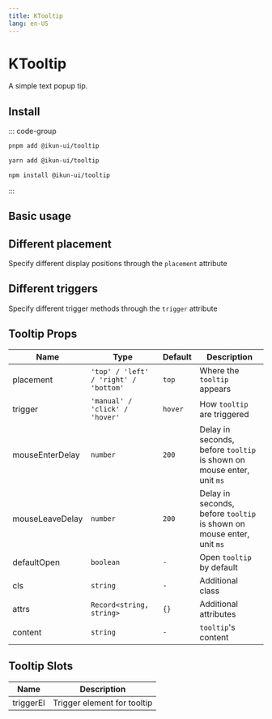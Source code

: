 ```yaml
---
title: KTooltip
lang: en-US
---
```


# KTooltip

A simple text popup tip.

## Install

::: code-group

```bash [pnpm]
pnpm add @ikun-ui/tooltip
```

```bash [yarn]
yarn add @ikun-ui/tooltip
```

```bash [npm]
npm install @ikun-ui/tooltip
```

:::

## Basic usage

<demo src="tooltip/basic.svelte" github="Tooltip"></demo>

## Different placement

Specify different display positions through the `placement` attribute

<demo src="tooltip/placement.svelte" github="Tooltip"></demo>

## Different triggers

Specify different trigger methods through the `trigger` attribute

<demo src="tooltip/trigger.svelte" github="Tooltip"></demo>

## Tooltip Props

| Name            | Type                                  | Default | Description                                                           |
|-----------------|---------------------------------------|---------| --------------------------------------------------------------------- |
| placement       | `'top' / 'left' / 'right' / 'bottom'` | `top`   | Where the `tooltip` appears                                           |
| trigger         | `'manual' / 'click' / 'hover'`        | `hover` | How `tooltip` are triggered                                           |
| mouseEnterDelay | `number`                              | `200`   | Delay in seconds, before `tooltip` is shown on mouse enter, unit `ms` |
| mouseLeaveDelay | `number`                              | `200`   | Delay in seconds, before `tooltip` is shown on mouse enter, unit `ms` |
| defaultOpen     | `boolean`                             | `-`     | Open `tooltip` by default |
| cls             | `string`                              | `-`     | Additional class                                                      |
| attrs           | `Record<string, string>`              | `{}`    | Additional attributes                                                 |
| content         | `string`                              | `-`     | `tooltip`'s content                                                   |

## Tooltip Slots

| Name      | Description                 |
| --------- | --------------------------- |
| triggerEl | Trigger element for tooltip |
